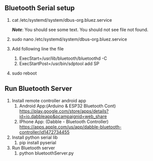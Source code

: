 ## Bluetooth Serial setup
1. cat /etc/systemd/system/dbus-org.bluez.service
    
    **_Note_**: You should see some text. You should not see file not found.
2. sudo nano /etc/systemd/system/dbus-org.bluez.service
3. Add following line the file
    1. ExecStart=/usr/lib/bluetooth/bluetoothd -C
    2. ExecStartPost=/usr/bin/sdptool add SP

4. sudo reboot

## Run Bluetooth Server 

1. Install remote controller android app
    1. Android App:(Arduino & ESP32 Bluetooth Cont)
        https://play.google.com/store/apps/details?id=io.dabbleapp&pcampaignid=web_share
    2. IPhone App: (Dabble - Bluetooth Controller)
        https://apps.apple.com/us/app/dabble-bluetooth-controller/id1472734455 
2. Install python serial lib
    1. pip install pyserial
3. Run Bluetooth server
    1. python bluetoothServer.py